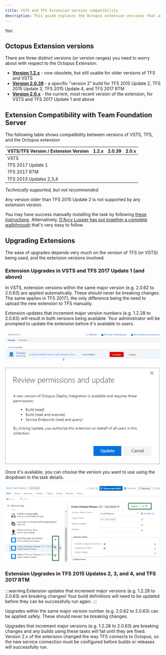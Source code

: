 ```yaml
---
title: VSTS and TFS Extension version compatibility
description: This guide explains the Octopus extension versions that are compatible with different versions of VSTS and TFS
---
```


!toc

## Octopus Extension versions

There are three distinct versions (or version ranges) you need to worry about with respect to the Octopus Extension:

- [**Version 1.2.x**](https://s3-eu-west-1.amazonaws.com/octopus-downloads/tfs-2015-extension/octopusdeploy.octopus-deploy-build-release-tasks-1.2.28.vsix) - now obsolete, but still usable for older versions of TFS and VSTS
- [**Version 2.0.39**](https://s3-eu-west-1.amazonaws.com/octopus-downloads/tfs-2015-extension/octopusdeploy.octopus-deploy-build-release-tasks-2.0.39.vsix) - a specific "version 2" build for TFS 2015 Update 2, TFS 2015 Update 3, TFS 2015 Update 4, and TFS 2017 RTM
- [**Version 2.0.x**](https://marketplace.visualstudio.com/items?itemName=octopusdeploy.octopus-deploy-build-release-tasks) - the current, most recent version of the extension, for VSTS and TFS 2017 Update 1 and above

## Extension Compatibility with Team Foundation Server

The following table shows compatibility between versions of VSTS, TFS, and the Octopus extension

| VSTS/TFS Version / Extension Version | 1.2.x | 2.0.39 | 2.0.x |
| ------------------------------------ |:-----:|:------:|:-----:|
| VSTS                                 | <i class="fa fa-check"></i> | <i class="fa fa-times"></i> | <i class="fa fa-check"></i> |
| TFS 2017 Update 1                    | <i class="fa fa-check"></i> | <i class="fa fa-asterisk"></i> | <i class="fa fa-check"></i> |
| TFS 2017 RTM                         | <i class="fa fa-check"></i> | <i class="fa fa-check"></i> | <i class="fa fa-times"></i> |
| TFS 2015 Updates 2,3,4               | <i class="fa fa-check"></i> | <i class="fa fa-check"></i> | <i class="fa fa-times"></i> |

<i class="fa fa-asterisk"></i> *Technically supported, but not recommended*

Any version older than TFS 2015 Update 2 is not supported by any extension version.

You may have success manually installing the task by following [these instructions](/docs/guides/use-the-team-foundation-build-custom-task/manually-install-the-build-task.md). Alternatively, [D'Arcy Lussier has put together a complete walkthrough](http://geekswithblogs.net/dlussier/archive/2016/01/04/170820.aspx) that's very easy to follow.

## Upgrading Extensions

The ease of upgrades depends very much on the version of TFS (or VSTS) being used, and the extension versions involved.

### Extension Upgrades in VSTS and TFS 2017 Update 1 (and above)

In VSTS, extension versions within the same major version (e.g. 2.0.62 to 2.0.63) are applied automatically. These should never be breaking changes. The same applies in TFS 2017.1, the only difference being the need to upload the new extension to TFS manually.

Extension updates that increment major version numbers (e.g. 1.2.28 to 2.0.63) will result in both versions being available. Your administrator will be prompted to update the extension before it's available to users.

![](/docs/images/3048175/extension-upgrade.png)

![](/docs/images/3048175/extension-upgrade-2.png)

Once it's available, you can choose the version you want to use using the dropdown in the task details.

![](/docs/images/3048175/extension-version-choice.png)

### Extension Upgrades in TFS 2015 Updates 2, 3, and 4, and TFS 2017 RTM

:::warning
Extension updates that increment major versions (e.g. 1.2.28 to 2.0.63) are breaking changes! Your build definitions will need to be updated before they can be successfully run again.
:::

Upgrades within the same major version number (e.g. 2.0.62 to 2.0.63) can be applied safely. These should never be breaking changes.

Upgrades that increment major versions (e.g. 1.2.28 to 2.0.63) are breaking changes and any builds using these tasks will fail until they are fixed. Version 2.x of the extension changed the way TFS connects to Octopus, so the new service connection must be configured before builds or releases will successfully run.
